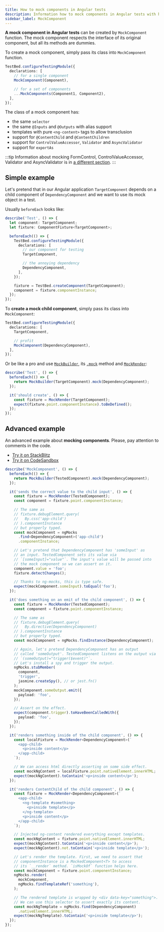```yaml
---
title: How to mock components in Angular tests
description: Information how to mock components in Angular tests with help of ng-mocks
sidebar_label: MockComponent
---
```


**A mock component in Angular tests** can be created by `MockComponent` function.
The mock component respects the interface of its original component,
but all its methods are dummies.

To create a mock component, simply pass its class into `MockComponent` function.

```ts
TestBed.configureTestingModule({
  declarations: [
    // for a single component
    MockComponent(Component),

    // for a set of components
    ...MockComponents(Component1, Component2),
  ],
});
```

The class of a mock component has:

- the same `selector`
- the same `@Inputs` and `@Outputs` with alias support
- templates with pure `<ng-content>` tags to allow transclusion
- support for `@ContentChild` and `@ContentChildren`
- support for `ControlValueAccessor`, `Validator` and `AsyncValidator`
- support for `exportAs`

:::tip
Information about mocking FormControl, ControlValueAccessor, Validator and AsyncValidator
is in [a different section](../extra/mock-form-controls.md).
:::

## Simple example

Let's pretend that in our Angular application `TargetComponent` depends on a child component of `DependencyComponent`
and we want to use its mock object in a test.

Usually `beforeEach` looks like:

```ts
describe('Test', () => {
  let component: TargetComponent;
  let fixture: ComponentFixture<TargetComponent>;

  beforeEach(() => {
    TestBed.configureTestingModule({
      declarations: [
        // our component for testing
        TargetComponent,

        // the annoying dependency
        DependencyComponent,
      ],
    });

    fixture = TestBed.createComponent(TargetComponent);
    component = fixture.componentInstance;
  });
});
```

To **create a mock child component**, simply pass its class into `MockComponent`:

```ts
TestBed.configureTestingModule({
  declarations: [
    TargetComponent,

    // profit
    MockComponent(DependencyComponent),
  ],
});
```

Or be like a pro and use [`MockBuilder`](MockBuilder.md), its [`.mock`](MockBuilder.md#mock) method
and [`MockRender`](MockRender.md):

```ts
describe('Test', () => {
  beforeEach(() => {
    return MockBuilder(TargetComponent).mock(DependencyComponent);
  });

  it('should create', () => {
    const fixture = MockRender(TargetComponent);
    expect(fixture.point.componentInstance).toBeDefined();
  });
});
```

## Advanced example

An advanced example about **mocking components**.
Please, pay attention to comments in the code.

- [Try it on StackBlitz](https://stackblitz.com/github/ng-mocks/examples/tree/tests?file=src/examples/MockComponent/test.spec.ts&initialpath=%3Fspec%3DMockComponent)
- [Try it on CodeSandbox](https://codesandbox.io/s/github/ng-mocks/examples/tree/tests?file=/src/examples/MockComponent/test.spec.ts&initialpath=%3Fspec%3DMockComponent)

```ts title="https://github.com/ike18t/ng-mocks/blob/master/examples/MockComponent/test.spec.ts"
describe('MockComponent', () => {
  beforeEach(() => {
    return MockBuilder(TestedComponent).mock(DependencyComponent);
  });

  it('sends the correct value to the child input', () => {
    const fixture = MockRender(TestedComponent);
    const component = fixture.point.componentInstance;

    // The same as
    // fixture.debugElement.query(
    //   By.css('app-child')
    // ).componentInstance
    // but properly typed.
    const mockComponent = ngMocks
      .find<DependencyComponent>('app-child')
      .componentInstance;

    // Let's pretend that DependencyComponent has 'someInput' as
    // an input. TestedComponent sets its value via
    // `[someInput]="value"`. The input's value will be passed into
    // the mock component so we can assert on it.
    component.value = 'foo';
    fixture.detectChanges();

    // Thanks to ng-mocks, this is type safe.
    expect(mockComponent.someInput).toEqual('foo');
  });

  it('does something on an emit of the child component', () => {
    const fixture = MockRender(TestedComponent);
    const component = fixture.point.componentInstance;

    // The same as
    // fixture.debugElement.query(
    //   By.directive(DependencyComponent)
    // ).componentInstance
    // but properly typed.
    const mockComponent = ngMocks.findInstance(DependencyComponent);

    // Again, let's pretend DependencyComponent has an output
    // called 'someOutput'. TestedComponent listens on the output via
    // `(someOutput)="trigger($event)"`.
    // Let's install a spy and trigger the output.
    ngMocks.stubMember(
      component,
      'trigger',
      jasmine.createSpy(), // or jest.fn()
    );
    mockComponent.someOutput.emit({
      payload: 'foo',
    });

    // Assert on the effect.
    expect(component.trigger).toHaveBeenCalledWith({
      payload: 'foo',
    });
  });

  it('renders something inside of the child component', () => {
    const localFixture = MockRender<DependencyComponent>(`
      <app-child>
        <p>inside content</p>
      </app-child>
    `);

    // We can access html directly asserting on some side effect.
    const mockNgContent = localFixture.point.nativeElement.innerHTML;
    expect(mockNgContent).toContain('<p>inside content</p>');
  });

  it('renders ContentChild of the child component', () => {
    const fixture = MockRender<DependencyComponent>(`
      <app-child>
        <ng-template #something>
          <p>inside template</p>
        </ng-template>
        <p>inside content</p>
      </app-child>
    `);

    // Injected ng-content rendered everything except templates.
    const mockNgContent = fixture.point.nativeElement.innerHTML;
    expect(mockNgContent).toContain('<p>inside content</p>');
    expect(mockNgContent).not.toContain('<p>inside template</p>');

    // Let's render the template. First, we need to assert that
    // componentInstance is a MockedComponent<T> to access
    // its `__render` method. `isMockOf` function helps here.
    const mockComponent = fixture.point.componentInstance;
    ngMocks.render(
      mockComponent,
      ngMocks.findTemplateRef('something'),
    );

    // The rendered template is wrapped by <div data-key="something">.
    // We can use this selector to assert exactly its content.
    const mockNgTemplate = ngMocks.find(DependencyComponent)
      .nativeElement.innerHTML;
    expect(mockNgTemplate).toContain('<p>inside template</p>');
  });
});
```

